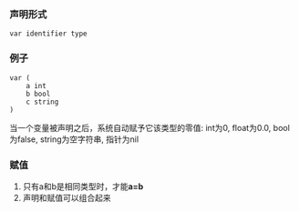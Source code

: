 ### 声明形式

    var identifier type

### 例子

    var (
        a int
        b bool
        c string
    )

当一个变量被声明之后，系统自动赋予它该类型的零值: int为0, float为0.0, bool为false, string为空字符串, 指针为nil

### 赋值
1.  只有a和b是相同类型时，才能**a=b**
2.  声明和赋值可以组合起来
